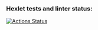 ### Hexlet tests and linter status:
[![Actions Status](https://github.com/SellY0urS0ul/php-project-lvl1/workflows/hexlet-check/badge.svg)](https://github.com/SellY0urS0ul/php-project-lvl1/actions)